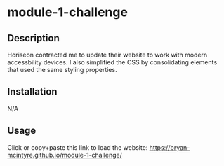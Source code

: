 # module-1-challenge

## Description

Horiseon contracted me to update their website to work with modern accessbility devices. I also simplified the CSS by consolidating elements that used the same styling properties.

## Installation

N/A

## Usage

Click or copy+paste this link to load the website: https://bryan-mcintyre.github.io/module-1-challenge/